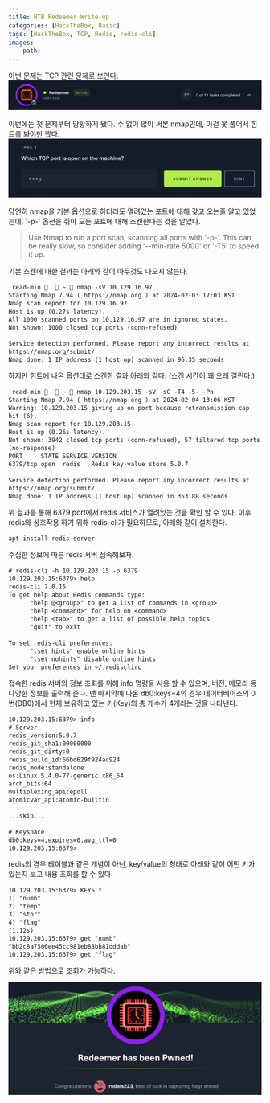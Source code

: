 ```yaml
---
title: HTB Redeemer Write-up
categories: [HackTheBox, Basic]
tags: [HackTheBox, TCP, Redis, redis-cli]
images:
    path: 
---
```

이번 문제는 TCP 관련 문제로 보인다.
![](../assets/image_post/20240203170310.png)

이번에는 첫 문제부터 당황하게 됐다. 수 없이 많이 써본 nmap인데, 이걸 못 풀어서 힌트를 봐야만 했다.
![](../assets/image_post/20240203171136.png)

당연히 nmap을 기본 옵션으로 하더라도 열려있는 포트에 대해 갖고 오는줄 알고 있었는데, '-p-' 옵션을 줘야 모든 포트에 대해 스캔한다는 것을 알았다.

> Use Nmap to run a port scan, scanning all ports with '-p-'. This can be really slow, so consider adding '--min-rate 5000' or '-T5' to speed it up.

기본 스캔에 대한 결과는 아래와 같이 아무것도 나오지 않는다.
``` shell
 read-min 🍻   ~  nmap -sV 10.129.16.97
Starting Nmap 7.94 ( https://nmap.org ) at 2024-02-03 17:03 KST
Nmap scan report for 10.129.16.97
Host is up (0.27s latency).
All 1000 scanned ports on 10.129.16.97 are in ignored states.
Not shown: 1000 closed tcp ports (conn-refused)

Service detection performed. Please report any incorrect results at https://nmap.org/submit/ .
Nmap done: 1 IP address (1 host up) scanned in 96.35 seconds
```

하지만 힌트에 나온 옵션대로 스캔한 결과 아래와 같다. (스캔 시간이 꽤 오래 걸린다.)
``` shell
 read-min 🐸   ~  nmap 10.129.203.15 -sV -sC -T4 -5- -Pn
Starting Nmap 7.94 ( https://nmap.org ) at 2024-02-04 13:06 KST
Warning: 10.129.203.15 giving up on port because retransmission cap hit (6).
Nmap scan report for 10.129.203.15
Host is up (0.26s latency).
Not shown: 3942 closed tcp ports (conn-refused), 57 filtered tcp ports (no-response)
PORT     STATE SERVICE VERSION
6379/tcp open  redis   Redis key-value store 5.0.7

Service detection performed. Please report any incorrect results at https://nmap.org/submit/ .
Nmap done: 1 IP address (1 host up) scanned in 353.88 seconds
```

위 결과를 통해 6379 port에서 redis 서비스가 열려있는 것을 확인 할 수 있다. 이후 redis와 상호작용 하기 위해 redis-cli가 필요하므로, 아래와 같이 설치한다.

``` shell
apt install redis-server
```

수집한 정보에 따른 redis 서버 접속해보자.

``` shell
# redis-cli -h 10.129.203.15 -p 6379
10.129.203.15:6379> help
redis-cli 7.0.15
To get help about Redis commands type:
      "help @<group>" to get a list of commands in <group>
      "help <command>" for help on <command>
      "help <tab>" to get a list of possible help topics
      "quit" to exit

To set redis-cli preferences:
      ":set hints" enable online hints
      ":set nohints" disable online hints
Set your preferences in ~/.redisclirc
```

접속한 redis 서버의 정보 조회를 위해 info 명령을 사용 할 수 있으며, 버전, 메모리 등 다양한 정보를 출력해 준다. 맨 마지막에 나온 db0:keys=4의 경우 데이터베이스의 0번(DB0)에서 현재 보유하고 있는 키(Key)의 총 개수가 4개라는 것을 나타낸다.
``` shell
10.129.203.15:6379> info
# Server
redis_version:5.0.7
redis_git_sha1:00000000
redis_git_dirty:0
redis_build_id:66bd629f924ac924
redis_mode:standalone
os:Linux 5.4.0-77-generic x86_64
arch_bits:64
multiplexing_api:epoll
atomicvar_api:atomic-builtin

...skip...

# Keyspace
db0:keys=4,expires=0,avg_ttl=0
10.129.203.15:6379>
```

redis의 경우 테이블과 같은 개념이 아닌, key/value의 형태로 아래와 같이 어떤 키가 있는지 보고 내용 조회를 할 수 있다.
``` shell
10.129.203.15:6379> KEYS *
1) "numb"
2) "temp"
3) "stor"
4) "flag"
(1.12s)
10.129.203.15:6379> get "numb"
"bb2c8a7506ee45cc981eb88bb81dddab"
10.129.203.15:6379> get "flag"
```
위와 같은 방법으로 조회가 가능하다.

![](../assets/image_post/20240204133836.png)